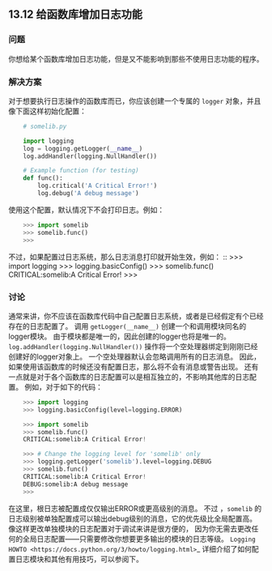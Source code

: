 ## 13.12 给函数库增加日志功能 ##
### 问题 ###
你想给某个函数库增加日志功能，但是又不能影响到那些不使用日志功能的程序。
### 解决方案 ###
对于想要执行日志操作的函数库而已，你应该创建一个专属的 ``logger`` 对象，并且像下面这样初始化配置：
```python
    # somelib.py

    import logging
    log = logging.getLogger(__name__)
    log.addHandler(logging.NullHandler())

    # Example function (for testing)
    def func():
        log.critical('A Critical Error!')
        log.debug('A debug message')

```
使用这个配置，默认情况下不会打印日志。例如：
```python
    >>> import somelib
    >>> somelib.func()
    >>>

```
不过，如果配置过日志系统，那么日志消息打印就开始生效，例如：
::
    >>> import logging
    >>> logging.basicConfig()
    >>> somelib.func()
    CRITICAL:somelib:A Critical Error!
    >>>
### 讨论 ###
通常来讲，你不应该在函数库代码中自己配置日志系统，或者是已经假定有个已经存在的日志配置了。
调用 ``getLogger(__name__)`` 创建一个和调用模块同名的logger模块。
由于模块都是唯一的，因此创建的logger也将是唯一的。
``log.addHandler(logging.NullHandler())`` 操作将一个空处理器绑定到刚刚已经创建好的logger对象上。
一个空处理器默认会忽略调用所有的日志消息。
因此，如果使用该函数库的时候还没有配置日志，那么将不会有消息或警告出现。
还有一点就是对于各个函数库的日志配置可以是相互独立的，不影响其他库的日志配置。
例如，对于如下的代码：
```python
    >>> import logging
    >>> logging.basicConfig(level=logging.ERROR)

    >>> import somelib
    >>> somelib.func()
    CRITICAL:somelib:A Critical Error!

    >>> # Change the logging level for 'somelib' only
    >>> logging.getLogger('somelib').level=logging.DEBUG
    >>> somelib.func()
    CRITICAL:somelib:A Critical Error!
    DEBUG:somelib:A debug message
    >>>

```
在这里，根日志被配置成仅仅输出ERROR或更高级别的消息。
不过 ，``somelib`` 的日志级别被单独配置成可以输出debug级别的消息，它的优先级比全局配置高。
像这样更改单独模块的日志配置对于调试来讲是很方便的，
因为你无需去更改任何的全局日志配置——只需要修改你想要更多输出的模块的日志等级。
`Logging HOWTO <https://docs.python.org/3/howto/logging.html>`_
详细介绍了如何配置日志模块和其他有用技巧，可以参阅下。
